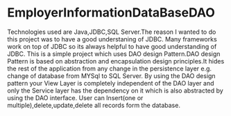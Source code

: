 # EmployerInformationDataBaseDAO
Technologies used are Java,JDBC,SQL Server.The reason I wanted to do this project was to have a good understaning of JDBC. Many frameworks work on top of JDBC so its always helpful to have good understanding of JDBC. This is a simple project which uses DAO design Pattern.DAO design Pattern is based on abstraction and encapsulation design principles.It hides the rest of the application from any change in the persistence layer e.g. change of database from MYSql to SQL Server. By using the DAO design pattern your View Layer is completely independent of the DAO layer and only the Service layer has the dependency on it which is also abstracted by using the DAO interface.
User can Insert(one or multiple),delete,update,delete all records form the database.


